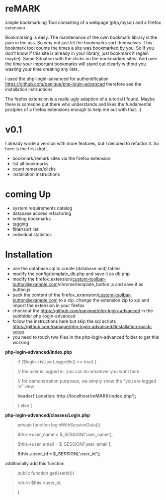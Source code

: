 reMARK
======

simple bookmarking Tool consisting of a webpage (php,mysql) and a firefox extension

Bookmarking is easy. The maintenance of the own bookmark library is the pain in the ass. So why not just let the bookmarks sort themselves. This bookmark tool counts the times a site was bookmarked by you. So if you don't know if this site is already in your library, just bookmark it (again maybe). Same Situation with the clicks on the bookmarked sites. And over the time your important bookmarks will stand out clearly without you wasting your time creating any lists.

i used the php-login-advanced for authentification https://github.com/panique/php-login-advanced
therefore see the installation instructions

The firefox extension is a really ugly adaption of a tutorial I found. Maybe there is someone out there who understands and likes the fundamental priciples of a firefox extensions enough to help me out with that. ;)

v0.1
====

I already wrote a version with more features, but I decided to refactor it. So here is the first draft.

 - bookmark/remark sites via the firefox extension
 - list all bookmarks
 - count remarks/clicks
 - installation instructions

coming Up
=========
 
 - system requirements catalog
 - database access refactoring
 - editing bookmarks
 - tagging
 - filter/sort list
 - individual statistics

Installation
============

 - use the database.sql to create (database and) tables
 - modify the config/template_db.php and save it as db.php
 - modify the firefox_extension/custom-toolbar-button@example.com/chrome/template_button.js and save it as button.js
 - pack the content of the firefox_extension/custom-toolbar-button@example.com to a zip, change the extension zip to xpi and import the extension in your firefox
 - checkout the https://github.com/panique/php-login-advanced in the subfolder php-login-advanced
 - follow the instructions here but skip the sql scripts https://github.com/panique/php-login-advanced#installation-quick-setup
 - you need to touch two files in the php-login-advanced folder to get this working


 **php-login-advanced/index.php**

> if ($login->isUserLoggedIn() == true) {

> // the user is logged in. you can do whatever you want here.

> // for demonstration purposes, we simply show the "you are logged in" view.

> **header('Location: http://localhost/reMARK/index.php');**

> } else {


 **php-login-advanced/classes/Login.php**

> private function loginWithSessionData(){

> $this->user_name = $_SESSION['user_name'];

> $this->user_email = $_SESSION['user_email'];

> **$this->user_id = $_SESSION['user_id'];**

additionally add this function

> public function getUserid(){

> return $this->user_id;

> }
